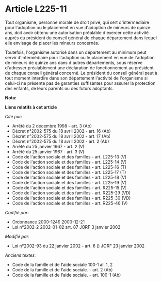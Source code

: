 # Article L225-11

Tout organisme, personne morale de droit privé, qui sert d'intermédiaire pour l'adoption ou le placement en vue d'adoption de
mineurs de quinze ans, doit avoir obtenu une autorisation préalable d'exercer cette activité auprès du président du conseil
général de chaque département dans lequel elle envisage de placer les mineurs concernés.

Toutefois, l'organisme autorisé dans un département au minimum peut servir d'intermédiaire pour l'adoption ou le placement en
vue de l'adoption de mineurs de quinze ans dans d'autres départements, sous réserve d'adresser préalablement une déclaration
de fonctionnement au président de chaque conseil général concerné. Le président du conseil général peut à tout moment
interdire dans son département l'activité de l'organisme si celui-ci ne présente pas de garanties suffisantes pour assurer la
protection des enfants, de leurs parents ou des futurs adoptants.

**Nota:**



**Liens relatifs à cet article**

_Cité par_:

  - Arrêté du 2 décembre 1998 - art. 3 (Ab)
  - Décret n°2002-575 du 18 avril 2002 - art. 16 (Ab)
  - Décret n°2002-575 du 18 avril 2002 - art. 17 (Ab)
  - Décret n°2002-575 du 18 avril 2002 - art. 2 (Ab)
  - Arrêté du 25 janvier 1967 - art. 2 (V)
  - Arrêté du 25 janvier 1967 - art. 3 (V)
  - Code de l'action sociale et des familles - art. L225-13 (V)
  - Code de l'action sociale et des familles - art. L225-14 (V)
  - Code de l'action sociale et des familles - art. L225-16 (T)
  - Code de l'action sociale et des familles - art. L225-17 (T)
  - Code de l'action sociale et des familles - art. L225-18 (V)
  - Code de l'action sociale et des familles - art. L225-19 (V)
  - Code de l'action sociale et des familles - art. R225-15 (V)
  - Code de l'action sociale et des familles - art. R225-29 (VD)
  - Code de l'action sociale et des familles - art. R225-30 (VD)
  - Code de l'action sociale et des familles - art. R225-46 (V)

_Codifié par_:

  - Ordonnance 2000-1249 2000-12-21
  - Loi n°2002-2 2002-01-02 art. 87 JORF 3 janvier 2002

_Modifié par_:

  - Loi n°2002-93 du 22 janvier 2002 - art. 6 () JORF 23 janvier 2002

_Anciens textes_:

  - Code de la famille et de l'aide sociale 100-1 al. 1, 2
  - Code de la famille et de l'aide sociale. - art. 2 (Ab)
  - Code de la famille et de l'aide sociale. - art. 100-1 (Ab)
